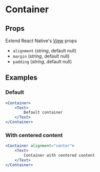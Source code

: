 # Container

## Props
Extend React Native's [View](https://facebook.github.io/react-native/docs/view#props) props
- `alignment` (_string_, default null)
- `margin` (_string_, default null)
- `padding` (_string_, default null)

## Examples

### Default
```jsx
<Container>
    <Text>
        Default container
    </Text>
</Container>
```

### With centered content
```jsx
<Container alignment="center">
    <Text>
        Container with centered content
    </Text>
</Container>
```
